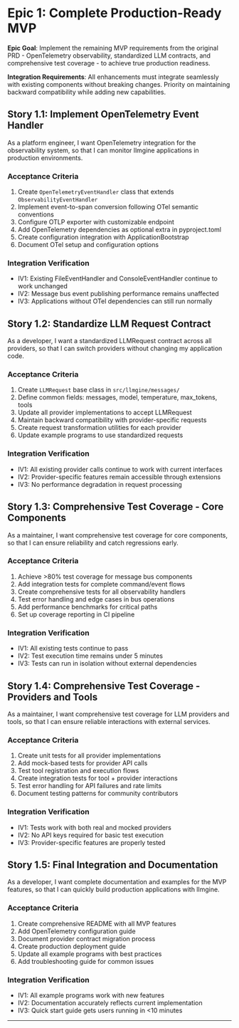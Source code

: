 # Epic 1: Complete Production-Ready MVP

**Epic Goal**: Implement the remaining MVP requirements from the original PRD - OpenTelemetry observability, standardized LLM contracts, and comprehensive test coverage - to achieve true production readiness.

**Integration Requirements**: All enhancements must integrate seamlessly with existing components without breaking changes. Priority on maintaining backward compatibility while adding new capabilities.

## Story 1.1: Implement OpenTelemetry Event Handler

As a platform engineer,
I want OpenTelemetry integration for the observability system,
so that I can monitor llmgine applications in production environments.

### Acceptance Criteria
1. Create `OpenTelemetryEventHandler` class that extends `ObservabilityEventHandler`
2. Implement event-to-span conversion following OTel semantic conventions
3. Configure OTLP exporter with customizable endpoint
4. Add OpenTelemetry dependencies as optional extra in pyproject.toml
5. Create configuration integration with ApplicationBootstrap
6. Document OTel setup and configuration options

### Integration Verification
- IV1: Existing FileEventHandler and ConsoleEventHandler continue to work unchanged
- IV2: Message bus event publishing performance remains unaffected
- IV3: Applications without OTel dependencies can still run normally

## Story 1.2: Standardize LLM Request Contract

As a developer,
I want a standardized LLMRequest contract across all providers,
so that I can switch providers without changing my application code.

### Acceptance Criteria
1. Create `LLMRequest` base class in `src/llmgine/messages/`
2. Define common fields: messages, model, temperature, max_tokens, tools
3. Update all provider implementations to accept LLMRequest
4. Maintain backward compatibility with provider-specific requests
5. Create request transformation utilities for each provider
6. Update example programs to use standardized requests

### Integration Verification
- IV1: All existing provider calls continue to work with current interfaces
- IV2: Provider-specific features remain accessible through extensions
- IV3: No performance degradation in request processing

## Story 1.3: Comprehensive Test Coverage - Core Components

As a maintainer,
I want comprehensive test coverage for core components,
so that I can ensure reliability and catch regressions early.

### Acceptance Criteria
1. Achieve >80% test coverage for message bus components
2. Add integration tests for complete command/event flows
3. Create comprehensive tests for all observability handlers
4. Test error handling and edge cases in bus operations
5. Add performance benchmarks for critical paths
6. Set up coverage reporting in CI pipeline

### Integration Verification
- IV1: All existing tests continue to pass
- IV2: Test execution time remains under 5 minutes
- IV3: Tests can run in isolation without external dependencies

## Story 1.4: Comprehensive Test Coverage - Providers and Tools

As a maintainer,
I want comprehensive test coverage for LLM providers and tools,
so that I can ensure reliable interactions with external services.

### Acceptance Criteria
1. Create unit tests for all provider implementations
2. Add mock-based tests for provider API calls
3. Test tool registration and execution flows
4. Create integration tests for tool + provider interactions
5. Test error handling for API failures and rate limits
6. Document testing patterns for community contributors

### Integration Verification
- IV1: Tests work with both real and mocked providers
- IV2: No API keys required for basic test execution
- IV3: Provider-specific features are properly tested

## Story 1.5: Final Integration and Documentation

As a developer,
I want complete documentation and examples for the MVP features,
so that I can quickly build production applications with llmgine.

### Acceptance Criteria
1. Create comprehensive README with all MVP features
2. Add OpenTelemetry configuration guide
3. Document provider contract migration process
4. Create production deployment guide
5. Update all example programs with best practices
6. Add troubleshooting guide for common issues

### Integration Verification
- IV1: All example programs work with new features
- IV2: Documentation accurately reflects current implementation
- IV3: Quick start guide gets users running in <10 minutes

---
